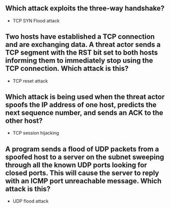 <!-- Module 3: Network Security Concepts -->

<!-- 3.7: TCP and UDP Vulnerabilities -->

<!-- Check Your Understanding - TCP and UDP Vulnerabilities -->

## Which attack exploits the three-way handshake?

- TCP SYN Flood attack

## Two hosts have established a TCP connection and are exchanging data. A threat actor sends a TCP segment with the RST bit set to both hosts informing them to immediately stop using the TCP connection. Which attack is this?

- TCP reset attack

## Which attack is being used when the threat actor spoofs the IP address of one host, predicts the next sequence number, and sends an ACK to the other host?

- TCP session hijacking

## A program sends a flood of UDP packets from a spoofed host to a server on the subnet sweeping through all the known UDP ports looking for closed ports. This will cause the server to reply with an ICMP port unreachable message. Which attack is this?

- UDP flood attack